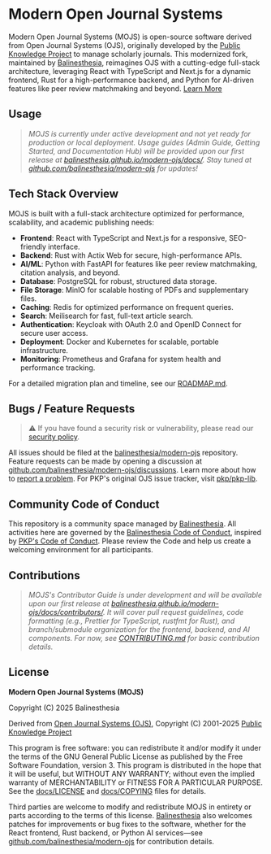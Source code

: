 # Modern Open Journal Systems

<!-- Build Status badge to be added once CI is set up -->
<!-- [![Build Status](https://github.com/balinesthesia/modern-ojs/actions/workflows/main.yml/badge.svg)](https://github.com/balinesthesia/modern-ojs/actions/workflows/main.yml) -->

Modern Open Journal Systems (MOJS) is open-source software derived from Open Journal Systems (OJS), originally developed by the [Public Knowledge Project](https://pkp.sfu.ca/) to manage scholarly journals. This modernized fork, maintained by [Balinesthesia](https://website.anestesiudayana.com/), reimagines OJS with a cutting-edge full-stack architecture, leveraging React with TypeScript and Next.js for a dynamic frontend, Rust for a high-performance backend, and Python for AI-driven features like peer review matchmaking and beyond. [Learn More](https://github.com/balinesthesia/modern-ojs)

## Usage

> *MOJS is currently under active development and not yet ready for production or local deployment. Usage guides (Admin Guide, Getting Started, and Documentation Hub) will be provided upon our first release at [balinesthesia.github.io/modern-ojs/docs/](https://balinesthesia.github.io/modern-ojs/docs/). Stay tuned at [github.com/balinesthesia/modern-ojs](https://github.com/balinesthesia/modern-ojs) for updates!*

## Tech Stack Overview

MOJS is built with a full-stack architecture optimized for performance, scalability, and academic publishing needs:

- **Frontend**: React with TypeScript and Next.js for a responsive, SEO-friendly interface.
- **Backend**: Rust with Actix Web for secure, high-performance APIs.
- **AI/ML**: Python with FastAPI for features like peer review matchmaking, citation analysis, and beyond.
- **Database**: PostgreSQL for robust, structured data storage.
- **File Storage**: MinIO for scalable hosting of PDFs and supplementary files.
- **Caching**: Redis for optimized performance on frequent queries.
- **Search**: Meilisearch for fast, full-text article search.
- **Authentication**: Keycloak with OAuth 2.0 and OpenID Connect for secure user access.
- **Deployment**: Docker and Kubernetes for scalable, portable infrastructure.
- **Monitoring**: Prometheus and Grafana for system health and performance tracking.

For a detailed migration plan and timeline, see our [ROADMAP.md](./ROADMAP.md).

## Bugs / Feature Requests

> ⚠️ If you have found a security risk or vulnerability, please read our [security policy](./SECURITY.md).

All issues should be filed at the [balinesthesia/modern-ojs](https://github.com/balinesthesia/modern-ojs/issues) repository. Feature requests can be made by opening a discussion at [github.com/balinesthesia/modern-ojs/discussions](https://github.com/balinesthesia/modern-ojs/discussions). Learn more about how to [report a problem](https://github.com/balinesthesia/modern-ojs/blob/main/CONTRIBUTING.md#report-a-problem). For PKP's original OJS issue tracker, visit [pkp/pkp-lib](https://github.com/pkp/pkp-lib/issues/).

## Community Code of Conduct

This repository is a community space managed by [Balinesthesia](https://website.anestesiudayana.com/). All activities here are governed by the [Balinesthesia Code of Conduct](CODE_OF_CONDUCT.md), inspired by [PKP's Code of Conduct](https://pkp.sfu.ca/code-of-conduct/). Please review the Code and help us create a welcoming environment for all participants.

## Contributions

> *MOJS's Contributor Guide is under development and will be available upon our first release at [balinesthesia.github.io/modern-ojs/docs/contributors/](https://balinesthesia.github.io/modern-ojs/docs/contributors/). It will cover pull request guidelines, code formatting (e.g., Prettier for TypeScript, rustfmt for Rust), and branch/submodule organization for the frontend, backend, and AI components. For now, see [CONTRIBUTING.md](./docs/CONTRIBUTING.md) for basic contribution details.*

## License

**Modern Open Journal Systems (MOJS)**

Copyright (C) 2025 Balinesthesia

Derived from [Open Journal Systems (OJS)](https://pkp.sfu.ca/software/ojs/), Copyright (C) 2001-2025 [Public Knowledge Project](https://pkp.sfu.ca/)

This program is free software: you can redistribute it and/or modify it under the terms of the GNU General Public License as published by the Free Software Foundation, version 3. This program is distributed in the hope that it will be useful, but WITHOUT ANY WARRANTY; without even the implied warranty of MERCHANTABILITY or FITNESS FOR A PARTICULAR PURPOSE. See the [docs/LICENSE](./docs/LICENSE) and [docs/COPYING](./docs/COPYING) files for details.

Third parties are welcome to modify and redistribute MOJS in entirety or parts according to the terms of this license. [Balinesthesia](https://website.anestesiudayana.com/) also welcomes patches for improvements or bug fixes to the software, whether for the React frontend, Rust backend, or Python AI services—see [github.com/balinesthesia/modern-ojs](https://github.com/balinesthesia/modern-ojs) for contribution details.